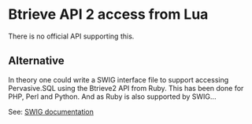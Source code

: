 # Btrieve API 2 access from Lua
There is no official API supporting this.

## Alternative
In theory one could write a SWIG interface file to support accessing Pervasive.SQL using the Btrieve2 API from Ruby.
This has been done for PHP, Perl and Python. And as Ruby is also supported by SWIG...

See: [SWIG documentation](http://swig.org/doc.html)
